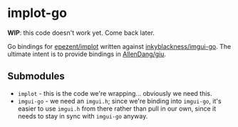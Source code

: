 # implot-go

**WIP**: this code doesn't work yet. Come back later.

Go bindings for [epezent/implot](https://github.com/epezent/implot) written
against [inkyblackness/imgui-go](https://github.com/inkyblackness/imgui-go).
The ultimate intent is to provide bindings in
[AllenDang/giu](https://github.com/AllenDang/giu).

## Submodules

* `implot` - this is the code we're wrapping... obviously we need this.
* `imgui-go` - we need an `imgui.h`; since we're binding into `imgui-go`, it's
  easier to use `imgui.h` from there rather than pull in our own, since it
  needs to stay in sync with `imgui-go` anyway.
